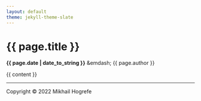 ```yaml
---
layout: default
theme: jekyll-theme-slate
---
```

# {{ page.title }}
**{{ page.date | date_to_string }}** &emdash; {{ page.author }}

{{ content }}

---

Copyright © 2022 Mikhail Hogrefe
